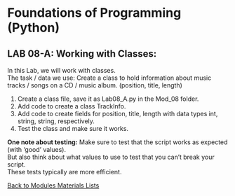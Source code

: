 # Foundations of Programming (Python)  

## LAB 08-A: Working with Classes:

In this Lab, we will work with classes.  
The task / data we use: Create a class to hold information about music tracks / songs on a CD / music album. (position, title, length)  

1.	Create a class file, save it as Lab08_A.py in the Mod_08 folder.  
2.	Add code to create a class TrackInfo.  
3.	Add code to create fields for position, title, length with data types int, string, string, respectively.  
4.	Test the class and make sure it works.  

**One note about testing:** Make sure to test that the script works as expected (with ‘good’ values).  
But also think about what values to use to test that you can’t break your script.  
These tests typically are more efficient.  

[Back to Modules Materials Lists](../Modules.md#module-08-materials-list)
